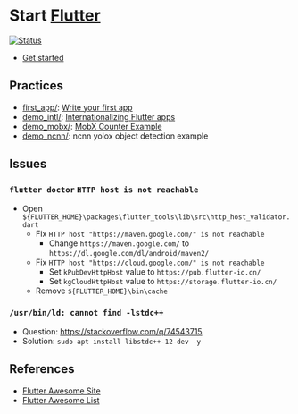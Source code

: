 # Start [Flutter][]

[Flutter]: https://flutter.dev/

[![Status](https://img.shields.io/badge/Flutter-3.10.0-brightgreen)](https://github.com/flutter/flutter)

- [Get started](https://docs.flutter.dev/get-started/)

## Practices

- [first_app/](first_app/): [Write your first app](https://docs.flutter.dev/get-started/codelab)
- [demo_intl/](demo_intl/): [Internationalizing Flutter apps](https://docs.flutter.dev/accessibility-and-localization/internationalization)
- [demo_mobx/](demo_mobx/): [MobX Counter Example](https://mobx.netlify.app/getting-started/)
- [demo_ncnn/](demo_ncnn/): ncnn yolox object detection example

## Issues

### `flutter doctor` `HTTP host is not reachable`

- Open `${FLUTTER_HOME}\packages\flutter_tools\lib\src\http_host_validator.dart`
  - Fix `HTTP host "https://maven.google.com/" is not reachable`
    - Change `https://maven.google.com/` to `https://dl.google.com/dl/android/maven2/`
  - Fix `HTTP host "https://cloud.google.com/" is not reachable`
    - Set `kPubDevHttpHost` value to `https://pub.flutter-io.cn/`
    - Set `kgCloudHttpHost` value to `https://storage.flutter-io.cn/`
  - Remove `${FLUTTER_HOME}\bin\cache`

### `/usr/bin/ld: cannot find -lstdc++`

- Question: https://stackoverflow.com/q/74543715
- Solution: `sudo apt install libstdc++-12-dev -y`

## References

- [Flutter Awesome Site](https://flutterawesome.com/)
- [Flutter Awesome List](https://github.com/Solido/awesome-flutter)
